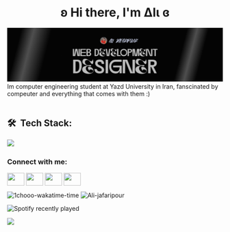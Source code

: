 <h1 align="center"><b> ʚ  Hi there, I'm Δlι  ɞ</b></h1>

![](./Banner.png)
Im computer engineering student at Yazd University in Iran, fanscinated by compeuter and everything that comes with them :)
<br></br>
## 🛠 &nbsp;Tech Stack:

<p align="left">
	<a href="https://skillicons.dev">
		<img src="https://skillicons.dev/icons?i=py,java,cpp,javascript,ts,html,css,figma,react" />
	</a>
</p>

[//]: <> (<p align="left"><a href="https://skillicons.dev"><img src="https://skillicons.dev/icons?i=linux,figma,githubactions,docker,fastapi,react,flask,dynamodb" /></a></p>)


<h3 align="left" color:05080b>Connect with me:</h3>
<p align="left">
<a href="your link" target="blank"><img align="center" src="https://cdn.jsdelivr.net/npm/simple-icons@3.0.1/icons/twitter.svg" alt="" height="30" width="40" /></a>
 <a href="your link" target="blank"><img align="center" src="https://cdn.jsdelivr.net/npm/simple-icons@3.0.1/icons/linkedin.svg" alt="" height="30" width="40" /></a>
<a href="your link" target="blank"><img align="center" src="https://cdn.jsdelivr.net/npm/simple-icons@3.0.1/icons/instagram.svg" alt="" height="30" width="40" /></a>
<a href="your link" target="blank"><img align="center" src="https://cdn.jsdelivr.net/npm/simple-icons@3.0.1/icons/youtube.svg" alt="" height="30" width="40" /></a>
</p>
<p align="left">
	<img 
		height="150px" 
		src="https://github-readme-stats-1chooo.vercel.app/api/wakatime?username=1chooo&layout=compact&langs_count=8&title_color=ff9900&text_color=cccccc&icon_color=ff9900&bg_color=05080b"
		alt="1chooo-wakatime-time" />
	<img 
		height="150px" 
		src="https://github-readme-streak-stats.herokuapp.com/?user=Ali-jafaripour&theme=react&hide_border=false&card_height=120&background=05080b&fire=ff9900&ring=ff9900&stroke=cccccc&currStreakLabel=cccccc&sideLabels=cccccc&sideNums=ff9900&currStreakNum=cccccc&dates=cccccc"
		alt="Ali-jafaripour" />
</p>


![Spotify recently played](https://spotify-recently-played-readme.vercel.app/api?user=jeffreyca16&count=1)


[![](https://visitcount.itsvg.in/api?id=Ali-jafaripour&label=Profile%20Views&color=12&icon=5&pretty=true)](https://visitcount.itsvg.in)
